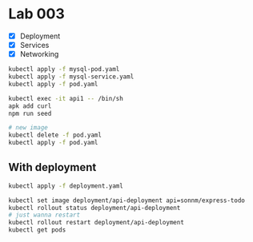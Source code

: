 # Lab 003

- [x] Deployment
- [x] Services
- [x] Networking

```sh
kubectl apply -f mysql-pod.yaml
kubectl apply -f mysql-service.yaml
kubectl apply -f pod.yaml
```

```sh
kubectl exec -it api1 -- /bin/sh
apk add curl
npm run seed
```

```sh
# new image
kubectl delete -f pod.yaml
kubectl apply -f pod.yaml
```

## With deployment

```sh
kubectl apply -f deployment.yaml
```

```sh
kubectl set image deployment/api-deployment api=sonnm/express-todo
kubectl rollout status deployment/api-deployment
# just wanna restart
kubectl rollout restart deployment/api-deployment
kubectl get pods
```
